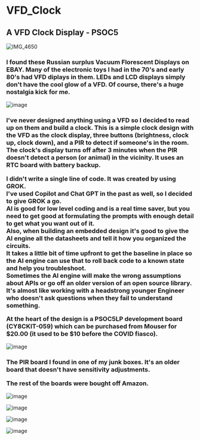 # VFD_Clock
<h2>A VFD Clock Display - PSOC5</h2>


![IMG_4650](https://github.com/user-attachments/assets/f3be5c88-f3c3-4beb-ae60-e10e518ec862)

<h3>I found these Russian surplus Vacuum Florescent Displays on EBAY.  
Many of the electronic toys I had in the 70's and early 80's had VFD diplays in them.  
LEDs and LCD displays simply don't have the cool glow of a VFD.  
Of course, there's a huge nostalgia kick for me.</h3>  

![image](https://github.com/user-attachments/assets/6d9cd61b-a2c1-439b-bf9f-f02647730ac5)

<h3>I've never designed anything using a VFD so I decided to read up on them and build a clock.
This is a simple clock design with the VFD as the clock display, three buttons (brightness, clock up, clock down), and a PIR to detect if someone's in the room.
The clock's display turns off after 3 minutes when the PIR doesn't detect a person (or animal) in the vicinity. It uses an RTC board with battery backup.

I didn't write a single line of code. It was created by using GROK.  
I've used Copilot and Chat GPT in the past as well, so I decided to give GROK a go.  
AI is good for low level coding and is a real time saver, but you need to get good at formulating the prompts with enough detail to get what you want out of it.  
Also, when building an embedded design it's good to give the AI engine all the datasheets and tell it how you organized the circuits.  
It takes a little bit of time upfront to get the baseline in place so the AI engine can use that to roll back code to a known state and help you troubleshoot.  
Sometimes the AI engine will make the wrong assumptions about APIs or go off an older version of an open source library.
It's almost like working with a headstrong younger Engineer who doesn't ask questions when they fail to understand something.

At the heart of the design is a PSOC5LP development board (CY8CKIT-059) which can be purchased from Mouser for $20.00 (it used to be $10 before the COVID fiasco).</h3>  
  
![image](https://github.com/user-attachments/assets/936be44b-1d2e-4606-b4c4-67d4dd59f627)
  
<h3>The PIR board I found in one of my junk boxes. It's an older board that doesn't have sensitivity adjustments.  
  
The rest of the boards were bought off Amazon.</h3>  
  
![image](https://github.com/user-attachments/assets/8e2fd54e-7ff9-4571-bef6-a3b0aac83c6d)
  
![image](https://github.com/user-attachments/assets/c5ca54c2-c733-4d01-82b8-1b1767655074)

![image](https://github.com/user-attachments/assets/8791c792-f16d-48aa-8124-36bbcc9df6f2)

![image](https://github.com/user-attachments/assets/4cb44e61-2048-48fb-931e-8d440f6435eb)

